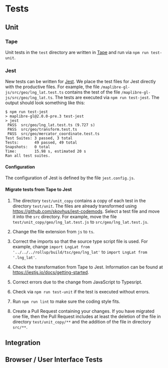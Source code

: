 # Tests

## Unit

### Tape

Unit tests in the `test` directory are written in [Tape](https://github.com/substack/tape) and run via `npm run test-unit`.

### Jest

New tests can be written for [Jest](https://jestjs.io/). We place the test files for Jest directly with the productive files. For example, the file `/maplibre-gl-js/src/geo/lng_lat.test.ts` contains the test of the file `/maplibre-gl-js/src/geo/lng_lat.ts`. The tests are executed via `npm run test-jest`. The output should look something like this:

```
$ npm run test-jest
> maplibre-gl@2.0.0-pre.3 test-jest
> jest
 PASS  src/geo/lng_lat.test.ts (9.727 s)
 PASS  src/geo/transform.test.ts
 PASS  src/geo/mercator_coordinate.test.ts
Test Suites: 3 passed, 3 total
Tests:       49 passed, 49 total
Snapshots:   0 total
Time:        15.98 s, estimated 20 s
Ran all test suites.
```

#### Configuration

The configuration of Jest is defined by the file `jest.config.js`. 

#### Migrate tests from Tape to Jest

1. The directory `test/unit_copy` contains a copy of each test in the directory `test/unit`. The files are already transformed using https://github.com/skovhus/jest-codemods. Select a test file and move it into the `src` directory. For example, move the file `test/unit_copy/geo/lng_lat.test.js` to `src/geo/lng_lat.test.js`.

2. Change the file extension from `js` to `ts`.

3. Correct the imports so that the source type script file is used. For example, change `import LngLat from '../../../rollup/build/tsc/geo/lng_lat'` to `import LngLat from '.lng_lat'`.

4. Check the transformation from Tape to Jest. Information can be found at https://jestjs.io/docs/getting-started.

5. Correct errors due to the change from JavaScript to Typesript.

6. Check via `npm run test-unit` if the test is executed without errors.

7. Run `npm run lint` to make sure the coding style fits.

8. Create a Pull Request containing your changes. If you have migrated one file, then the Pull Request includes at least the deletion of the file in directory `test/unit_copy/**` and the addition of the file in directory `src/**`.

#### 

## Integration

## Browser / User Interface Tests